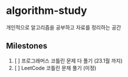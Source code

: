 # algorithm-study
개인적으로 알고리즘을 공부하고 자료를 정리하는 공간

## Milestones

1. [ ] 프로그래머스 코틀린 문제 다 풀기 (23.1월 까지)
2. [ ] LeetCode 코틀린 문제 풀기 (미정)
